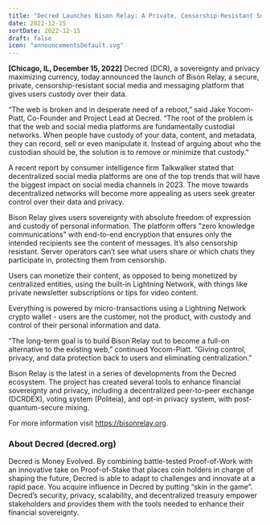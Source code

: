 ```yaml
---
title: "Decred Launches Bison Relay: A Private, Censorship-Resistant Social Media and Messaging Platform"
date: 2022-12-15
sortDate: 2022-12-15
draft: false
icon: "announcementsDefault.svg"
---
```


**[Chicago, IL, December 15, 2022]** Decred (DCR), a sovereignty and privacy
maximizing currency, today announced the launch of Bison Relay, a secure,
private, censorship-resistant social media and messaging platform that gives
users custody over their data.

“The web is broken and in desperate need of a reboot,” said Jake Yocom-Piatt,
Co-Founder and Project Lead at Decred. “The root of the problem is that the web
and social media platforms are fundamentally custodial networks. When people
have custody of your data, content, and metadata, they can record, sell or even
manipulate it. Instead of arguing about who the custodian should be, the
solution is to remove or minimize that custody.”

A recent report by consumer intelligence firm Talkwalker stated that
decentralized social media platforms are one of the top trends that will have
the biggest impact on social media channels in 2023. The move towards
decentralized networks will become more appealing as users seek greater control
over their data and privacy.

Bison Relay gives users sovereignty with absolute freedom of expression and
custody of personal information. The platform offers "zero knowledge
communications" with end-to-end encryption that ensures only the intended
recipients see the content of messages. It’s also censorship resistant. Server
operators can’t see what users share or which chats they participate in,
protecting them from censorship.

Users can monetize their content, as opposed to being monetized by centralized
entities, using the built-in Lightning Network, with things like private
newsletter subscriptions or tips for video content.

Everything is powered by micro-transactions using a Lightning Network crypto
wallet - users are the customer, not the product, with custody and control of
their personal information and data.

“The long-term goal is to build Bison Relay out to become a full-on alternative
to the existing web,” continued Yocom-Piatt. “Giving control, privacy, and data
protection back to users and eliminating centralization.”

Bison Relay is the latest in a series of developments from the Decred ecosystem.
The project has created several tools to enhance financial sovereignty and
privacy, including a decentralized peer-to-peer exchange (DCRDEX), voting system
(Politeia), and opt-in privacy system, with post-quantum-secure mixing.

For more information visit <https://bisonrelay.org>.

### About Decred (decred.org)

Decred is Money Evolved. By combining battle-tested Proof-of-Work with an
innovative take on Proof-of-Stake that places coin holders in charge of shaping
the future, Decred is able to adapt to challenges and innovate at a rapid pace.
You acquire influence in Decred by putting “skin in the game”. Decred’s
security, privacy, scalability, and decentralized treasury empower stakeholders
and provides them with the tools needed to enhance their financial sovereignty.
